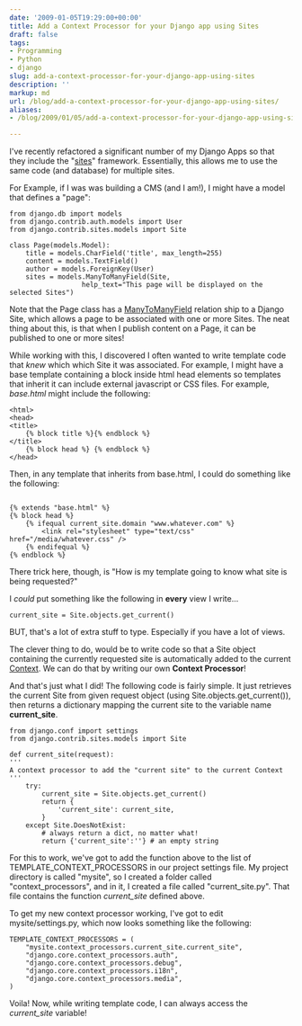 ```yaml
---
date: '2009-01-05T19:29:00+00:00'
title: Add a Context Processor for your Django app using Sites
draft: false
tags:
- Programming
- Python
- django
slug: add-a-context-processor-for-your-django-app-using-sites
description: ''
markup: md
url: /blog/add-a-context-processor-for-your-django-app-using-sites/
aliases:
- /blog/2009/01/05/add-a-context-processor-for-your-django-app-using-sites/

---
```


I've recently refactored a significant number of my Django Apps so that they include the "[sites](http://docs.djangoproject.com/en/dev/ref/contrib/sites/#ref-contrib-sites)" framework. Essentially, this allows me to use the same code (and database) for multiple sites.

For Example, if I was was building a CMS (and I am!), I might have a model that defines a "page":


```
from django.db import models
from django.contrib.auth.models import User
from django.contrib.sites.models import Site

class Page(models.Model):
    title = models.CharField('title', max_length=255)
    content = models.TextField()
    author = models.ForeignKey(User)
    sites = models.ManyToManyField(Site,
                  help_text="This page will be displayed on the selected Sites")
```


Note that the Page class has a [ManyToManyField](http://docs.djangoproject.com/en/dev/ref/models/fields/#manytomanyfield) relation ship to a Django Site, which allows a page to be associated with one or more Sites. The neat thing about this, is that when I publish content on a Page, it can be published to one or more sites!

While working with this, I discovered I often wanted to write template code that *knew* which which Site it was associated. For example, I might have a base template containing a block inside html head elements so templates that inherit it can include external javascript or CSS files. For example, *base.html* might include the following:

```
<html>
<head>
<title>
    {% block title %}{% endblock %}
</title>
    {% block head %} {% endblock %}
</head>
```


Then, in any template that inherits from base.html, I could do something like the following:

```

{% extends "base.html" %}
{% block head %}
    {% ifequal current_site.domain "www.whatever.com" %}
        <link rel="stylesheet" type="text/css" href="/media/whatever.css" />
    {% endifequal %}
{% endblock %}

```


There trick here, though, is "How is my template going to know what site is being requested?"

I *could* put something like the following in **every** view I write...

```
current_site = Site.objects.get_current()
```
BUT, that's a lot of extra stuff to type. Especially if you have a lot of views.

The clever thing to do, would be to write code so that a Site object containing the currently requested site is automatically added to the current [Context](http://docs.djangoproject.com/en/dev/ref/templates/api/#basics). We can do that by writing our own **Context Processor**!

And that's just what I did! The following code is fairly simple. It just retrieves the current Site from given request object (using Site.objects.get_current()), then returns a dictionary mapping the current site to the variable name **current_site**.

```
from django.conf import settings
from django.contrib.sites.models import Site

def current_site(request):
'''
A context processor to add the "current site" to the current Context
'''
    try:
        current_site = Site.objects.get_current()
        return {
            'current_site': current_site,
        }
    except Site.DoesNotExist:
        # always return a dict, no matter what!
        return {'current_site':''} # an empty string
```


For this to work, we've got to add the function above to the list of TEMPLATE_CONTEXT_PROCESSORS in our project settings file. My project directory is called "mysite", so I created a folder called "context_processors", and in it, I created a file called "current_site.py". That file contains the function *current_site* defined above.

To get my new context processor working, I've got to edit mysite/settings.py, which now looks something like the following:

```
TEMPLATE_CONTEXT_PROCESSORS = (
    "mysite.context_processors.current_site.current_site",
    "django.core.context_processors.auth",
    "django.core.context_processors.debug",
    "django.core.context_processors.i18n",
    "django.core.context_processors.media",
)

```


Voila! Now, while writing template code, I can always access the *current_site* variable!

